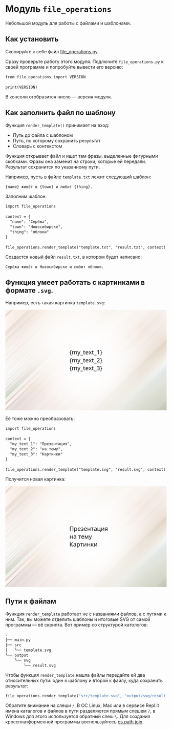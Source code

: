 # Модуль `file_operations`

Небольшой модуль для работы с файлами и шаблонами.

## Как установить

Скопируйте к себе файл [file_operations.py](https://github.com/Polus101/resources/blob/master/Python/Lesson%205/file_operations.py).

Сразу проверьте работу этого модуля. Подлючите `file_operations.py` к своей программе и попробуйте вывести его версию:

```python3
from file_operations import VERSION

print(VERSION)
```

В консоли отобразится число — версия модуля.

## Как заполнить файл по шаблону

Функция `render_template()` принимает на вход:

- Путь до файла с шаблоном
- Путь, по которому сохранить результат
- Словарь с контекстом

Функция открывает файл и ищет там фразы, выделенные фигурными скобками. Фразы она заменит на строки, которые ей передали. Результат сохранится по указанному пути.

Например, пусть в файле `template.txt` лежит следующий шаблон:
```python3
{name} живёт в {town} и любит {thing}.
```

Заполним шаблон:
```python3
import file_operations

context = {
  "name": "Серёжа",
  "town": "Новосибирске",
  "thing": "яблоки"
}

file_operations.render_template("template.txt", "result.txt", context)
```

Создастся новый файл `result.txt`, в котором будет написано:
```python3
Серёжа живёт в Новосибирске и любит яблоки.
```

## Функция умеет работать с картинками в формате `.svg`.

Например, есть такая картинка `template.svg`:

![sample_text](https://github.com/Polus101/resources/blob/master/Encyclopedia/img/file_operations_1.png)

Её тоже можно преобразовать:
```python3
import file_operations

context = {
  "my_text_1": "Презентация",
  "my_text_2": "на тему",
  "my_text_3": "Картинки"
}

file_operations.render_template("template.svg", "result.svg", context)
```
Получится новая картинка:

![sample_text](https://github.com/Polus101/resources/blob/master/Encyclopedia/img/file_operations_2.png)

## Пути к файлам

Функция `render_template` работает не с названиями файлов, а с путями к ним. Так, вы можете отделить шаблоны и итоговые SVG от самой программы — её скрипта. Вот пример со структурой катологов:

```
.
├── main.py
├── src
│   └── template.svg
└── output
    └── svg
        └── result.svg
```

Чтобы функция `render_template` нашла файлы передайте ей два относительных пути: один к шаблону и второй к файлу, куда сохранить результат:

```python
file_operations.render_template("src/template.svg", "output/svg/result.svg", {})
```

Обратите внимание на слеши `/`. В OC Linux, Mac или в сервисе Repl.it имена каталогов и файлов в пути разделяются прямым слешем `/`, в Windows для этого используется обратный слеш `\`. Для создания кроссплатформенной программы воспользуйтесь [os.path.join](https://stackoverflow.com/questions/2422798/python-os-path-join-on-windows).
